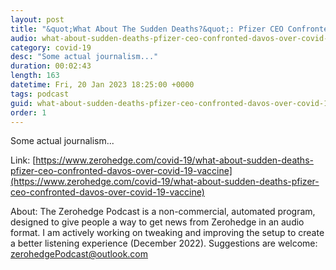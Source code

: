 ```yaml
---
layout: post
title: "&quot;What About The Sudden Deaths?&quot;: Pfizer CEO Confronted At Davos Over COVID-19 Vaccine"
audio: what-about-sudden-deaths-pfizer-ceo-confronted-davos-over-covid-19-vaccine-0
category: covid-19
desc: "Some actual journalism..."
duration: 00:02:43
length: 163
datetime: Fri, 20 Jan 2023 18:25:00 +0000
tags: podcast
guid: what-about-sudden-deaths-pfizer-ceo-confronted-davos-over-covid-19-vaccine-0
order: 1
---
```

Some actual journalism...

Link: [https://www.zerohedge.com/covid-19/what-about-sudden-deaths-pfizer-ceo-confronted-davos-over-covid-19-vaccine](https://www.zerohedge.com/covid-19/what-about-sudden-deaths-pfizer-ceo-confronted-davos-over-covid-19-vaccine)

About: The Zerohedge Podcast is a non-commercial, automated program, designed to give people a way to get news from Zerohedge in an audio format.  I am actively working on tweaking and improving the setup to create a better listening experience (December 2022).  Suggestions are welcome: [zerohedgePodcast@outlook.com](mailto:zerohedgePodcast@outlook.com)